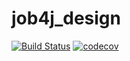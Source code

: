 # job4j_design
[![Build Status](https://travis-ci.org/maratsod/job4j_design.svg?branch=master)](https://travis-ci.org/maratsod/job4j_design)
[![codecov](https://codecov.io/gh/maratsod/job4j_design/branch/master/graph/badge.svg?token=FP011MS13O)](https://codecov.io/gh/maratsod/job4j_design)